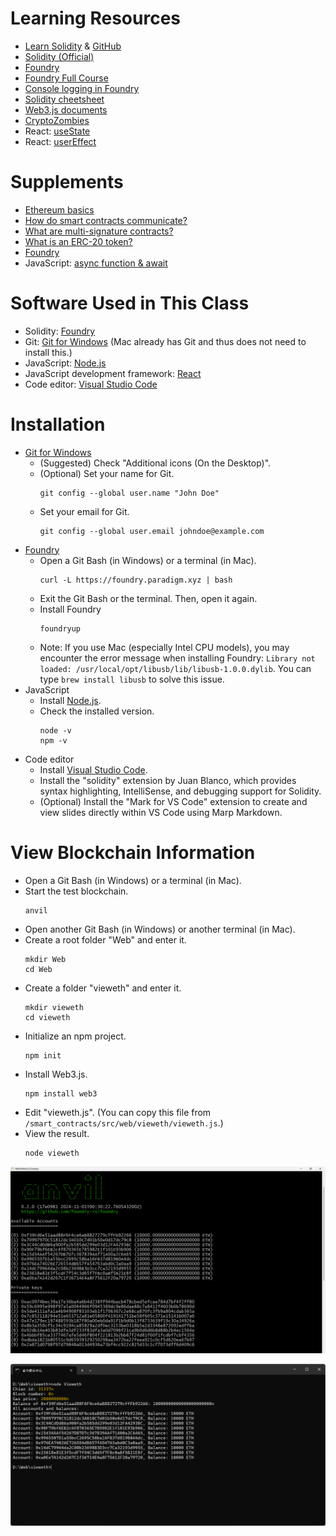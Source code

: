 # Learning Resources
+ [Learn Solidity](https://www.alchemy.com/university/courses/solidity) & [GitHub](https://github.com/alchemyplatform/learn-solidity-presentations)
+ [Solidity (Official)](https://soliditylang.org/)
+ [Foundry](https://book.getfoundry.sh/)
+ [Foundry Full Course](https://github.com/Cyfrin/foundry-full-course-cu)
+ [Console logging in Foundry](https://book.getfoundry.sh/reference/forge-std/console-log)
+ [Solidity cheetsheet](https://docs.soliditylang.org/en/v0.8.28/cheatsheet.html)
+ [Web3.js documents](https://docs.web3js.org/)
+ [CryptoZombies](https://cryptozombies.io/)
+ React: [useState](https://react.dev/reference/react/useState)
+ React: [userEffect](https://react.dev/reference/react/useEffect)

# Supplements
+ [Ethereum basics](https://docs.alchemy.com/docs/ethereum-basics)
+ [How do smart contracts communicate?](https://docs.alchemy.com/docs/smart-contract-communication)
+ [What are multi-signature contracts?](https://docs.alchemy.com/docs/multi-sig-contracts)
+ [What is an ERC-20 token?](https://docs.alchemy.com/docs/what-is-erc-20)
+ [Foundry](https://medium.com/imtoken/foundry-introduction-and-our-experience-sharing-d9d82bf012ae)
+ JavaScript: [async function & await](https://www.casper.tw/development/2020/10/16/async-await/)

# Software Used in This Class
+ Solidity: [Foundry](https://book.getfoundry.sh/)
+ Git: [Git for Windows](https://gitforwindows.org/) (Mac already has Git and thus does not need to install this.)
+ JavaScript: [Node.js](https://nodejs.org/en/download/prebuilt-installer)
+ JavaScript development framework: [React](https://react.dev/)
+ Code editor: [Visual Studio Code](https://code.visualstudio.com/)

# Installation
+ [Git for Windows](https://gitforwindows.org/)
  - (Suggested) Check "Additional icons (On the Desktop)".
  - (Optional) Set your name for Git.
    ```
    git config --global user.name "John Doe"
    ```
  - Set your email for Git.
    ```
    git config --global user.email johndoe@example.com
    ```
+ [Foundry](https://book.getfoundry.sh/)
  - Open a Git Bash (in Windows) or a terminal (in Mac).
    ```
    curl -L https://foundry.paradigm.xyz | bash
    ```
  - Exit the Git Bash or the terminal. Then, open it again.
  - Install Foundry
    ```
    foundryup
    ```
  - Note: If you use Mac (especially Intel CPU models), you may encounter the error message when installing Foundry: `Library not loaded: /usr/local/opt/libusb/lib/libusb-1.0.0.dylib`. You can type `brew install libusb` to solve this issue.
+ JavaScript
  - Install [Node.js](https://nodejs.org/en/download/prebuilt-installer).
  - Check the installed version.
    ```
    node -v
    npm -v
    ```
+ Code editor
  - Install [Visual Studio Code](https://code.visualstudio.com/).
  - Install the "solidity" extension by Juan Blanco, which provides syntax highlighting, IntelliSense, and debugging support for Solidity.
  - (Optional) Install the "Mark for VS Code" extension to create and view slides directly within VS Code using Marp Markdown.

# View Blockchain Information
+ Open a Git Bash (in Windows) or a terminal (in Mac).
+ Start the test blockchain.
  ```
  anvil
  ```
+ Open another Git Bash (in Windows) or another terminal (in Mac).
+ Create a root folder "Web" and enter it.
  ```
  mkdir Web
  cd Web
  ```
+ Create a folder "vieweth" and enter it.
  ```
  mkdir vieweth
  cd vieweth
  ```
+ Initialize an npm project.
  ```
  npm init
  ```
+ Install Web3.js.
  ```
  npm install web3
  ```
+ Edit "vieweth.js".
  (You can copy this file from `/smart_contracts/src/web/vieweth/vieweth.js`.)
+ View the result.
  ```
  node vieweth
  ```

![image](/smart_contracts/img/anvil.png)

![image](/smart_contracts/img/vieweth.png)
